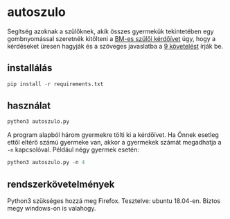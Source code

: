 # autoszulo

Segítség azoknak a szülőknek, akik összes gyermekük tekintetében egy gombnyomással szeretnék kitölteni a [BM-es szülői kérdőívet](https://szuloikerdoiv1.unipoll.hu/PagesForResponse/normalsurvey/response?surveyid=20124780) úgy, hogy a kérdéseket üresen hagyják és a szöveges javaslatba a [9 követelést](https://szuloihang.hu/kretakerdoiv) írják be.

## installálás

```python
pip install -r requirements.txt
```

## használat

```python
python3 autoszulo.py
```

A program alapból három gyermekre tölti ki a kérdőívet.
Ha Önnek esetleg ettől eltérő számú gyermeke van, akkor a gyermekek számát megadhatja a `-n` kapcsolóval.
Például négy gyermek esetén:

```python
python3 autoszulo.py -n 4
```

## rendszerkövetelmények

Python3 szükséges hozzá meg Firefox.
Tesztelve: ubuntu 18.04-en.
Biztos megy windows-on is valahogy.

